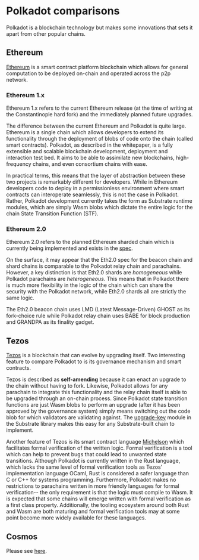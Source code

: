 # Polkadot comparisons

Polkadot is a blockchain technology but makes some innovations that sets it apart from other popular chains.

## Ethereum

[Ethereum](https://ethereum.org) is a smart contract platform blockchain which allows for general computation to be deployed on-chain and operated across the p2p network.

### Ethereum 1.x

Ethereum 1.x refers to the current Ethereum release (at the time of writing at the Constantinople hard fork) and the immediately planned future upgrades.

The difference between the current Ethereum and Polkadot is quite large. Ethereum is a single chain which allows developers to extend its functionality through the deployment of blobs of code onto the chain (called smart contracts). Polkadot, as described in the whitepaper, is a fully extensible and scalable blockchain development, deployment and interaction test bed. It aims to be able to assimilate new blockchains, high-frequency chains, and even consortium chains with ease.

In practical terms, this means that the layer of abstraction between these two projects is remarkably different for developers. While in Ethereum developers code to deploy in a permissionless environment where smart contracts can interoperate seamlessly, this is not the case in Polkadot. Rather, Polkadot development currently takes the form as Substrate runtime modules, which are simply Wasm blobs which dictate the entire logic for the chain State Transition Function (STF).

### Ethereum 2.0

Ethereum 2.0 refers to the planned Ethereum sharded chain which is currently being implemented and exists in the [spec](https://github.com/ethereum/eth2.0-specs/tree/0.4.0).

On the surface, it may appear that the Eth2.0 spec for the beacon chain and shard chains is comparable to the Polkadot relay chain and parachains. However, a key distinction is that Eth2.0 shards are _homogeneous_ while Polkadot parachains are _heterogeneous_. This means that in Polkadot there is much more flexibility in the logic of the chain which can share the security with the Polkadot network, while Eth2.0 shards all are strictly the same logic. 

The Eth2.0 beacon chain uses LMD (Latest Message-Driven) GHOST as its fork-choice rule while Polkadot relay chain uses BABE for block production and GRANDPA as its finality gadget.  

## Tezos

[Tezos](https://tezos.com) is a blockchain that can evolve by upgrading itself. Two interesting feature to compare Polkadot to is its governance mechanism and smart contracts.

Tezos is described as __self-amending__ because it can enact an upgrade to the chain without having to fork. Likewise, Polkadot allows for any parachain to integrate this functionality and the relay chain itself is able to be upgraded through an on-chain process. Since Polkadot state transition functions are just Wasm blobs to perform an upgrade (after it has been approved by the governance system) simply means switching out the code blob for which validators are validating against. The [upgrade-key](https://github.com/paritytech/substrate/blob/master/srml/upgrade-key/src/lib.rs) module in the Substrate library makes this easy for any Substrate-built chain to implement.

Another feature of Tezos is its smart contract language [Michelson](https://www.michelson-lang.com/) which facilitates formal verification of the written logic. Formal verification is a tool which can help to prevent bugs that could lead to unwanted state transitions. Although Polkadot is currently written in the Rust language, which lacks the same level of formal verification tools as Tezos' implementation language OCaml, Rust is considered a safer language than C or C++ for systems programming. Furthermore, Polkadot makes no restrictions to parachains written in more friendly languages for formal verification-- the only requirement is that the logic must compile to Wasm. It is expected that some chains will emerge written with formal verification as a first class property. Additionally, the tooling ecosystem around both Rust and Wasm are both maturing and formal verification tools may at some point become more widely available for these languages.

## Cosmos

Please see [here](./comparisons/cosmos.md).
